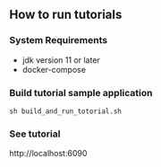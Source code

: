 ## How to run tutorials

### System Requirements
* jdk version 11 or later
* docker-compose

### Build tutorial sample application
```
sh build_and_run_totorial.sh
```

### See tutorial
http://localhost:6090

